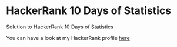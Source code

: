 # HackerRank 10 Days of Statistics
 Solution to HackerRank 10 Days of Statistics 

You can have a look at my HackerRank profile [here](https://www.hackerrank.com/sherif_elsherif?hr_r=1 "My HackerRank Profile") 

